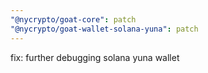 ```yaml
---
"@nycrypto/goat-core": patch
"@nycrypto/goat-wallet-solana-yuna": patch
---
```


fix: further debugging solana yuna wallet
